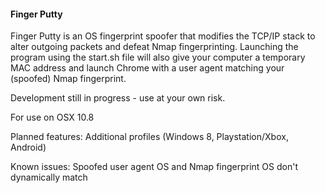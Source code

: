 <h4>Finger Putty</h3>

Finger Putty is an OS fingerprint spoofer that modifies the TCP/IP stack to alter outgoing packets and defeat Nmap fingerprinting.
Launching the program using the start.sh file will also give your computer a temporary MAC address and launch Chrome with a user agent matching your (spoofed) Nmap fingerprint.

Development still in progress - use at your own risk.

For use on OSX 10.8

Planned features:
  Additional profiles (Windows 8, Playstation/Xbox, Android)

Known issues:
  Spoofed user agent OS and Nmap fingerprint OS don't dynamically match
